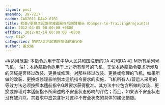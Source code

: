 ```yaml
---
layout: post
amendno: 39-7217
cadno: CAD2011-DA42-01R1
title: 检查/更换主起落架减震器与后向臂接头（Damper-to-TrailingArmjoints）
date: 2012-03-05 00:00:00 +0800
effdate: 2012-03-14 00:00:00 +0800
tag: DA42
categories: 民航华北地区管理局适航审定处
author: 董文强
---
```


##适用范围:
本指令适用于在中华人民共和国注册的DA 42和DA 42 M所有系列号飞机。
注1：本适航指令适用于上述所有型号的飞机，无论本适航指令要求所涉及的区域是否经过改装、更换或修理。对那些经过改装、更换或修理的飞机，如果所做的改装、更换或修理影响到本适航指令要求的实施，飞机所有人/营运人采用的等效方法必须按照本适航指令G段要求获得批准。其方法中应包含所做的改装、更换或修理对本适航指令所阐述的不安全状态影响的评估；而且，如果该不安全状态没有被消除，其要求中应包含针对这种不安全状态的具体的建议措施。

